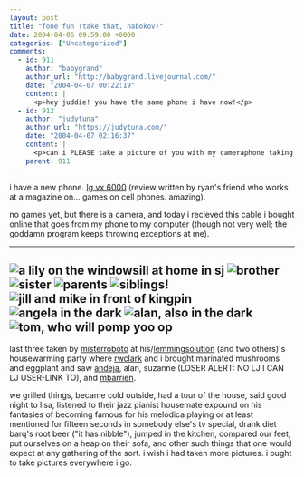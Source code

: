 ```yaml
---
layout: post
title: "fone fun (take that, nabokov)"
date: 2004-04-06 09:59:00 +0000
categories: ["Uncategorized"]
comments:
  - id: 911
    author: "babygrand"
    author_url: "http://babygrand.livejournal.com/"
    date: "2004-04-07 00:22:19"
    content: |
      <p>hey juddie! you have the same phone i have now!</p>
  - id: 912
    author: "judytuna"
    author_url: "https://judytuna.com/"
    date: "2004-04-07 02:16:37"
    content: |
      <p>can i PLEASE take a picture of you with my cameraphone taking a picture of me with your cameraphone? PLEASE?</p>
    parent: 911
---
```


i have a new phone. [lg vx 6000](http://www.wgamer.com/device/device-142&page=REVIEW) (review written by ryan's friend who works at a magazine on... games on cell phones. amazing).

no games yet, but there is a camera, and today i recieved this cable i bought online that goes from my phone to my computer (though not very well; the goddamn program keeps throwing exceptions at me).

-----
![a lily on the windowsill at home in sj](http://www.ocf.berkeley.edu/~judytuna/img/lily.jpg)
![brother](http://www.ocf.berkeley.edu/~judytuna/img/ray.jpg)
![sister](http://www.ocf.berkeley.edu/~judytuna/img/annie.jpg)
![parents](http://www.ocf.berkeley.edu/~judytuna/img/dadmom.jpg)
![siblings!](http://www.ocf.berkeley.edu/~judytuna/img/tuanchis.jpg)
![jill and mike in front of kingpin](http://www.ocf.berkeley.edu/~judytuna/img/jillmike.jpg)
![angela in the dark](http://www.ocf.berkeley.edu/~judytuna/img/lisaparty-angela.jpg) 
![alan, also in the dark](http://www.ocf.berkeley.edu/~judytuna/img/lisaparty-alan.jpg) 
![tom, who will pomp yoo op](http://www.ocf.berkeley.edu/~judytuna/img/lisaparty-tom.jpg)
-----

last three taken by [misterroboto](http://misterroboto.livejournal.com/) at his/[lemmingsolution](http://lemmingsolution.livejournal.com/) (and two others)'s housewarming party where [rwclark](http://rwclark.livejournal.com/) and i brought marinated mushrooms and eggplant and saw [andeja](http://andeja.livejournal.com/), alan, suzanne (LOSER ALERT: NO LJ I CAN LJ USER-LINK TO), and [mbarrien](http://mbarrien.livejournal.com/). 

we grilled things, became cold outside, had a tour of the house, said good night to lisa, listened to their jazz pianist housemate expound on his fantasies of becoming famous for his melodica playing or at least mentioned for fifteen seconds in somebody else's tv special, drank diet barq's root beer ("it has nibble"), jumped in the kitchen, compared our feet, put ourselves on a heap on their sofa, and other such things that one would expect at any gathering of the sort. i wish i had taken more pictures. i ought to take pictures everywhere i go.